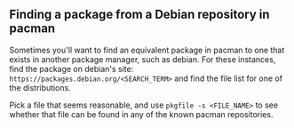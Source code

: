 ## Finding a package from a Debian repository in pacman

Sometimes you'll want to find an equivalent package in pacman to one that exists in another package manager, such as debian. For these instances, find the package on debian's site: `https://packages.debian.org/<SEARCH_TERM>` and find the file list for one of the distributions.

Pick a file that seems reasonable, and use `pkgfile -s <FILE_NAME>` to see whether that file can be found in any of the known pacman repositories.

